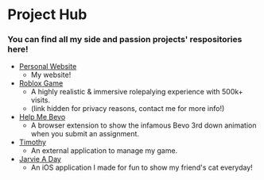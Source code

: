 # Project Hub
### You can find all my side and passion projects' respositories here!

- [Personal Website](https://github.com/arjohnsonn/portfolio)<br />
  - My website!
- [Roblox Game](https://aidenjohnson.dev/#projects)
  - A highly realistic & immersive rolepalying experience with 500k+ visits.
  - (link hidden for privacy reasons, contact me for more info!)
- [Help Me Bevo](https://github.com/arjohnsonn/Help-Me-Bevo)<br />
  - A browser extension to show the infamous Bevo 3rd down animation when you submit an assignment.
- [Timothy](https://github.com/arjohnsonn/Timothy)
  - An external application to manage my game. 
- [Jarvie A Day](https://github.com/arjohnsonn/Jarvie-A-Day)<br />
  - An iOS application I made for fun to show my friend's cat everyday!
